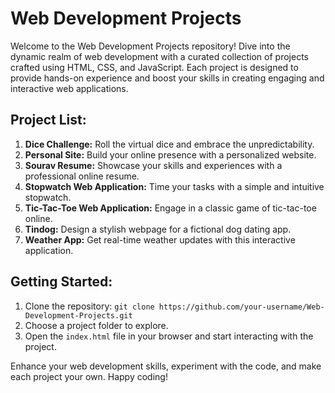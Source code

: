 # Web Development Projects

Welcome to the Web Development Projects repository! Dive into the dynamic realm of web development with a curated collection of projects crafted using HTML, CSS, and JavaScript. Each project is designed to provide hands-on experience and boost your skills in creating engaging and interactive web applications.

## Project List:

1. **Dice Challenge:** Roll the virtual dice and embrace the unpredictability.
2. **Personal Site:** Build your online presence with a personalized website.
3. **Sourav Resume:** Showcase your skills and experiences with a professional online resume.
4. **Stopwatch Web Application:** Time your tasks with a simple and intuitive stopwatch.
5. **Tic-Tac-Toe Web Application:** Engage in a classic game of tic-tac-toe online.
6. **Tindog:** Design a stylish webpage for a fictional dog dating app.
7. **Weather App:** Get real-time weather updates with this interactive application.

## Getting Started:

1. Clone the repository: `git clone https://github.com/your-username/Web-Development-Projects.git`
2. Choose a project folder to explore.
3. Open the `index.html` file in your browser and start interacting with the project.

Enhance your web development skills, experiment with the code, and make each project your own. Happy coding!
